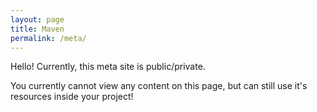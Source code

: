 ```yaml
---
layout: page
title: Maven
permalink: /meta/
---
```

Hello!
Currently, this meta site is public/private.

You currently cannot view any content on this page, but can still use it's resources inside your project!